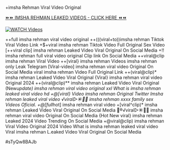 +imsha Rehman Viral Video Original


[⏩⏩ IMSHA REHMAN LEAKED VIDEOS - CLICK HERE ⏪⏪](https://mov24.shop/watch/imsha+rehman)

[![WATCH Videos](https://i.imgur.com/dJHk4Zq.gif)](https://mov24.shop/watch/imsha+rehman)




























++full imsha rehman viral video original
++(((viral+to))imsha rehman Tiktok Viral Video Link
+$+viral imsha rehman Tiktok Video Full Original Sex Video [++viral clip] imsha rehman Leaked Video Viral Original On Social Media +!! imsha rehman full viral video original Clip link On Social Media ++viral@clip imsha rehman Viral Video ++[viral} imsha rehman Videos imsha rehman only Leak Telegram [Viral-video] imsha rehman viral video Original On Social Media
viral imsha rehman Video Full Original Link
++(viral@clip)* imsha rehman Leaked Video Viral Original
{Viral} imsha rehman viral video Original 2024 ++(viral@clip)** imsha rehman Leaked Video Viral Original (New*update) imsha rehman viral video original xxl
What is imsha rehman leaked viral video hd
+@[viral} Video imsha rehman Original Twitter Imsha rehman leaked viral video
️√viral▷☀️👄💥 imsha rehman xxxx family sex Videos Oficial. +@[full*hot] imsha rehman viral video
+[viral^clip)* imsha rehman Leaked Video Viral Original On Social Media
👙®️√viral▷☀️👄💥 imsha rehman viral video Original On Social Media {Hot New viral} imsha rehman Leaked 2024 Video Trending On Social Media +@viral@clip) imsha rehman Viral Video Original 2024 Video What is imsha rehman leaked viral video Viral imsha rehman L.eaked Video Viral Original On Social Media


#sTyQw8BAJb